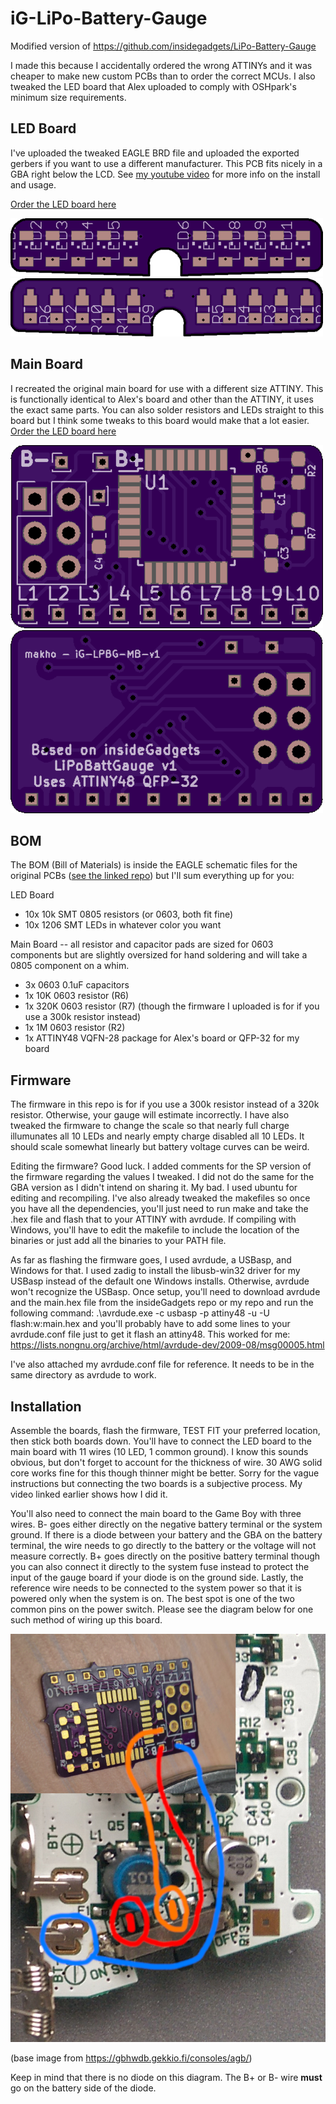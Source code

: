 # iG-LiPo-Battery-Gauge
Modified version of https://github.com/insidegadgets/LiPo-Battery-Gauge

I made this because I accidentally ordered the wrong ATTINYs and it was cheaper to make new custom PCBs than to order the correct MCUs. I also tweaked the LED board that Alex uploaded to comply with OSHpark's minimum size requirements. 

## LED Board

I've uploaded the tweaked EAGLE BRD file and uploaded the exported gerbers if you want to use a different manufacturer. This PCB fits nicely in a GBA right below the LCD. See [my youtube video](https://www.youtube.com/watch?v=7A705K_WF-E) for more info on the install and usage.

[Order the LED board here](https://oshpark.com/shared_projects/lczB1jHZ)

![front](images/LED_f.png)
![back](images/LED_b.png)

## Main Board

I recreated the original main board for use with a different size ATTINY. This is functionally identical to Alex's board and other than the ATTINY, it uses the exact same parts. You can also solder resistors and LEDs straight to this board but I think some tweaks to this board would make that a lot easier. 
[Order the LED board here](https://oshpark.com/shared_projects/lczB1jHZ)

![front](images/MB_f.png)
![back](images/MB_b.png)

## BOM

The BOM (Bill of Materials) is inside the EAGLE schematic files for the original PCBs ([see the linked repo](https://github.com/insidegadgets/LiPo-Battery-Gauge)) but I'll sum everything up for you: 

LED Board
* 10x 10k SMT 0805 resistors (or 0603, both fit fine)
* 10x 1206 SMT LEDs in whatever color you want

Main Board -- all resistor and capacitor pads are sized for 0603 components but are slightly oversized for hand soldering and will take a 0805 component on a whim. 
* 3x 0603 0.1uF capacitors
* 1x 10K 0603 resistor (R6)
* 1x 320K 0603 resistor (R7) (though the firmware I uploaded is for if you use a 300k resistor instead)
* 1x 1M 0603 resistor (R2)
* 1x ATTINY48 VQFN-28 package for Alex's board or QFP-32 for my board 

## Firmware 

The firmware in this repo is for if you use a 300k resistor instead of a 320k resistor. Otherwise, your gauge will estimate incorrectly. I have also tweaked the firmware to change the scale so that nearly full charge illumunates all 10 LEDs and nearly empty charge disabled all 10 LEDs. It should scale somewhat linearly but battery voltage curves can be weird. 

Editing the firmware? Good luck. I added comments for the SP version of the firmware regarding the values I tweaked. I did not do the same for the GBA version as I didn't intend on sharing it. My bad. I used ubuntu for editing and recompiling. I've also already tweaked the makefiles so once you have all the dependencies, you'll just need to run make and take the .hex file and flash that to your ATTINY with avrdude. If compiling with Windows, you'll have to edit the makefile to include the location of the binaries or just add all the binaries to your PATH file. 

As far as flashing the firmware goes, I used avrdude, a USBasp, and Windows for that. I used zadig to install the libusb-win32 driver for my USBasp instead of the default one Windows installs. Otherwise, avrdude won't recognize the USBasp. Once setup, you'll need to download avrdude and the main.hex file from the insideGadgets repo or my repo and run the following command: .\avrdude.exe -c usbasp -p attiny48 -u -U flash:w:main.hex and you'll probably have to add some lines to your avrdude.conf file just to get it flash an attiny48. This worked for me: https://lists.nongnu.org/archive/html/avrdude-dev/2009-08/msg00005.html

I've also attached my avrdude.conf file for reference. It needs to be in the same directory as avrdude to work. 

## Installation

Assemble the boards, flash the firmware, TEST FIT your preferred location, then stick both boards down. You'll have to connect the LED board to the main board with 11 wires (10 LED, 1 common ground). I know this sounds obvious, but don't forget to account for the thickness of wire. 30 AWG solid core works fine for this though thinner might be better. Sorry for the vague instructions but connecting the two boards is a subjective process. My video linked earlier shows how I did it.

You'll also need to connect the main board to the Game Boy with three wires. B- goes either directly on the negative battery terminal or the system ground. If there is a diode between your battery and the GBA on the battery terminal, the wire needs to go directly to the battery or the voltage will not measure correctly. B+ goes directly on the positive battery terminal though you can also connect it directly to the system fuse instead to protect the input of the gauge board if your diode is on the ground side. Lastly, the reference wire needs to be connected to the system power so that it is powered only when the system is on. The best spot is one of the two common pins on the power switch. Please see the diagram below for one such method of wiring up this board.

![GBA](images/GBA.png)

(base image from https://gbhwdb.gekkio.fi/consoles/agb/)

Keep in mind that there is no diode on this diagram. The B+ or B- wire **must** go on the battery side of the diode. 
